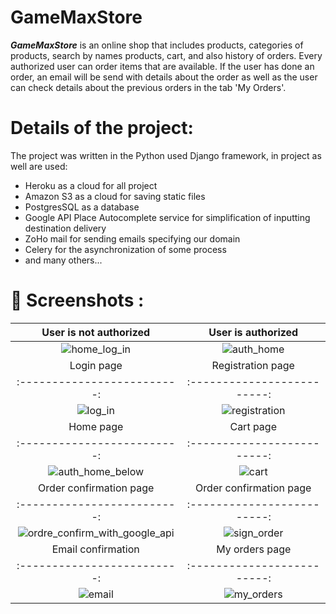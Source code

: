 ﻿# GameMaxStore
***GameMaxStore*** is an online shop that includes products, categories of products, search by names products, cart, and also history of orders. Every authorized user can order items that are available. If the user has done an order, an email will be send with details about the order as well as the user can check details about the previous orders in the tab 'My Orders'.

# Details of the project: 
The project was written in the Python used Django framework, in project as well are used:
- Heroku as a cloud for all project 
- Amazon S3 as a cloud for saving static files
- PostgresSQL as a database
- Google API Place Autocomplete service for simplification of inputting destination delivery
- ZoHo mail for sending emails specifying our domain
- Celery for the asynchronization of some process
- and many others...

# 📸 Screenshots :
User is not authorized |  User is authorized
:-------------------------:|:-------------------------:
![home_log_in](https://user-images.githubusercontent.com/79806840/178934430-4fb60bbb-9fbf-4d27-bbb1-d73b77b460c0.png)  |![auth_home](https://user-images.githubusercontent.com/79806840/178935566-73a900b7-5296-4316-966c-a854fc370d83.png)
Login page | Registration page
:-------------------------:|:-------------------------:
![log_in](https://user-images.githubusercontent.com/79806840/178937188-8d328a13-5a40-41cb-ae7a-787734deba5d.png)|![registration](https://user-images.githubusercontent.com/79806840/178937228-f554826a-acf2-459a-8f1d-2383f63a74bb.png) 
Home page | Cart page
:-------------------------:|:-------------------------:
![auth_home_below](https://user-images.githubusercontent.com/79806840/178937699-5f9bedd1-b88e-4164-ac32-a09ac6e197b9.png)|![cart](https://user-images.githubusercontent.com/79806840/178937823-0921087d-6d39-49cb-8d2a-e08d34a283bd.png)
Order confirmation page | Order confirmation page
:-------------------------:|:-------------------------:
![ordre_confirm_with_google_api](https://user-images.githubusercontent.com/79806840/178938266-ca721a69-0911-4717-8dfe-876359559042.png) |![sign_order](https://user-images.githubusercontent.com/79806840/178938409-4feb9971-9099-4824-80bb-d77e8be43693.png)
Email confirmation | My orders page
:-------------------------:|:-------------------------:
![email](https://user-images.githubusercontent.com/79806840/178938762-688883b5-6b05-4311-85bc-727006869b0d.png) | ![my_orders](https://user-images.githubusercontent.com/79806840/178938901-97fe5cf3-6c86-4a57-b1bb-0d84cb52b215.png)
